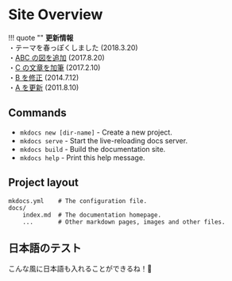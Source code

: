 <style>
.md-content ul {
  display: flex;
  flex-wrap: wrap;
}
.md-content ul li {
  width: 200px;
}
</style>

# Site Overview

!!! quote ""
    **更新情報**  
    ・テーマを春っぽくしました (2018.3.20)  
    ・[ABC の図を追加](https://kottn.me/about/index.html) (2017.8.20)  
    ・[C の文章を加筆](https://kottn.me/about/index.html) (2017.2.10)  
    ・[B を修正](https://kottn.me/about/index.html) (2014.7.12)  
    ・[A を更新](https://kottn.me/about/index.html) (2011.8.10)  

## Commands

- `mkdocs new [dir-name]` - Create a new project.
- `mkdocs serve` - Start the live-reloading docs server.
- `mkdocs build` - Build the documentation site.
- `mkdocs help` - Print this help message.

## Project layout

```
mkdocs.yml    # The configuration file.
docs/
    index.md  # The documentation homepage.
    ...       # Other markdown pages, images and other files.
```

## 日本語のテスト

こんな風に日本語も入れることができるね！:tada:


